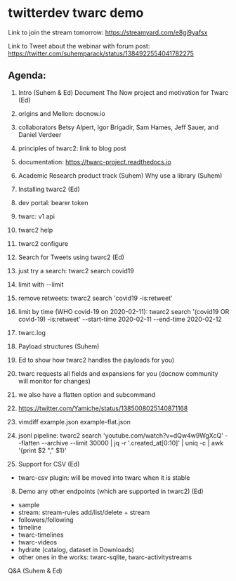 # twitterdev twarc demo

Link to join the stream tomorrow: https://streamyard.com/e8gi9yafsx

Link to Tweet about the webinar with forum post:
https://twitter.com/suhemparack/status/1384922554041782275

## Agenda:

1. Intro (Suhem & Ed) Document The Now project and motivation for Twarc (Ed)

  1. origins and Mellon: docnow.io
  2. collaborators Betsy Alpert, Igor Brigadir, Sam Hames, Jeff Sauer, and Daniel Verdeer
  3. principles of twarc2: link to blog post
  3. documentation: https://twarc-project.readthedocs.io

2. Academic Research product track (Suhem) Why use a library (Suhem)

3. Installing twarc2 (Ed)

  1. dev portal: bearer token 
  2. twarc: v1 api
  3. twarc2 help
  4. twarc2 configure

4. Search for Tweets using twarc2 (Ed) 

  1. just try a search: twarc2 search covid19
  2. limit with --limit
  3. remove retweets: twarc2 search 'covid19 -is:retweet'
  4. limit by time (WHO covid-19 on 2020-02-11): twarc2 search '(covid19 OR covid-19) -is:retweet' --start-time 2020-02-11 --end-time 2020-02-12  
  5. twarc.log

5. Payload structures (Suhem)

6. Ed to show how twarc2 handles the payloads for you)

  1. twarc requests all fields and expansions for you (docnow community will monitor for changes)
  2. we also have a flatten option and subcommand
  3. https://twitter.com/Yamiche/status/1385008025140871168
  4. vimdiff example.json example-flat.json 
  5. jsonl pipeline: twarc2 search 'youtube.com/watch?v=dQw4w9WgXcQ' --flatten --archive --limit 30000 | jq -r '.created_at[0:10]' | uniq -c | awk '{print $2 "," $1}' 

7. Support for CSV (Ed)

* twarc-csv plugin: will be moved into twarc when it is stable

8. Demo any other endpoints (which are supported in twarc2) (Ed)

* sample
* stream: stream-rules add/list/delete + stream
* followers/following
* timeline
* twarc-timelines
* twarc-videos
* hydrate (catalog, dataset in Downloads)
* other ones in the works: twarc-sqlite, twarc-activitystreams

Q&A (Suhem & Ed)

